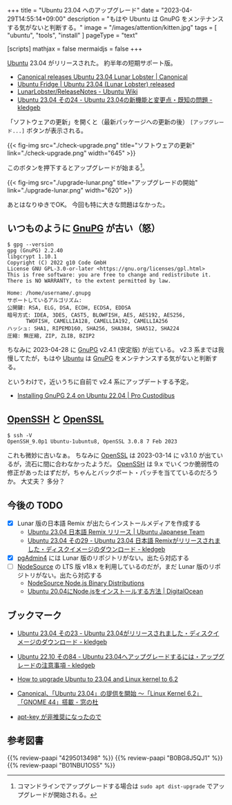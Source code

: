 +++
title = "Ubuntu 23.04 へのアップグレード"
date =  "2023-04-29T14:55:14+09:00"
description = "もはや Ubuntu は GnuPG をメンテナンスする気がないと判断する。"
image = "/images/attention/kitten.jpg"
tags = [ "ubuntu", "tools", "install" ]
pageType = "text"

[scripts]
  mathjax = false
  mermaidjs = false
+++

[Ubuntu] 23.04 がリリースされた。
約半年の短期サポート版。

- [Canonical releases Ubuntu 23.04 Lunar Lobster | Canonical](https://canonical.com/blog/canonical-releases-ubuntu-23-04-lunar-lobster)
- [Ubuntu Fridge | Ubuntu 23.04 (Lunar Lobster) released](https://ubuntu-news.org/2023/04/20/ubuntu-23-04-lunar-lobster-released/)
- [LunarLobster/ReleaseNotes - Ubuntu Wiki](https://wiki.ubuntu.com/LunarLobster/ReleaseNotes)
- [Ubuntu 23.04 その24 - Ubuntu 23.04の新機能と変更点・既知の問題 - kledgeb](https://kledgeb.blogspot.com/2023/04/ubuntu-2304-24-ubuntu-2304.html)

「ソフトウェアの更新」を開くと（最新パッケージへの更新の後） `[アップグレード...]` ボタンが表示される。

{{< fig-img src="./check-upgrade.png" title="ソフトウェアの更新" link="./check-upgrade.png" width="645" >}}

このボタンを押下するとアップグレードが始まる[^cmd1]。

[^cmd1]: コマンドラインでアップグレードする場合は `sudo apt dist-upgrade` でアップグレードが開始される。

{{< fig-img src="./upgrade-lunar.png" title="アップグレードの開始" link="./upgrade-lunar.png" width="620" >}}

あとはなりゆきでOK。
今回も特に大きな問題はなかった。

## いつものように [GnuPG] が古い（怒）

```text
$ gpg --version
gpg (GnuPG) 2.2.40
libgcrypt 1.10.1
Copyright (C) 2022 g10 Code GmbH
License GNU GPL-3.0-or-later <https://gnu.org/licenses/gpl.html>
This is free software: you are free to change and redistribute it.
There is NO WARRANTY, to the extent permitted by law.

Home: /home/username/.gnupg
サポートしているアルゴリズム:
公開鍵: RSA, ELG, DSA, ECDH, ECDSA, EDDSA
暗号方式: IDEA, 3DES, CAST5, BLOWFISH, AES, AES192, AES256,
      TWOFISH, CAMELLIA128, CAMELLIA192, CAMELLIA256
ハッシュ: SHA1, RIPEMD160, SHA256, SHA384, SHA512, SHA224
圧縮: 無圧縮, ZIP, ZLIB, BZIP2
```

ちなみに 2023-04-28 に [GnuPG] v2.4.1 (安定版) が出ている。
v2.3 系までは我慢してたが，もはや [Ubuntu] は [GnuPG] をメンテナンスする気がないと判断する。

というわけで，近いうちに自前で v2.4 系にアップデートする予定。

- [Installing GnuPG 2.4 on Ubuntu 22.04 | Pro Custodibus](https://www.procustodibus.com/blog/2023/02/gpg-2-4-on-ubuntu-22-04/)

## [OpenSSH] と [OpenSSL]

```text
$ ssh -V
OpenSSH_9.0p1 Ubuntu-1ubuntu8, OpenSSL 3.0.8 7 Feb 2023
```

これも微妙に古いなぁ。
ちなみに [OpenSSL] は 2023-03-14 に v3.1.0 が出ているが，流石に間に合わなかったようだ。
[OpenSSH] は 9.x でいくつか脆弱性の修正があったはずだが，ちゃんとバックポート・パッチを当てているのだろうか。
大丈夫？ 多分？

## 今後の TODO

- [x] Lunar 版の日本語 Remix が出たらインストールメディアを作成する
  - [Ubuntu 23.04 日本語 Remix リリース | Ubuntu Japanese Team](/News/ubuntu2304-ja-remix)
  - [Ubuntu 23.04 その29 - Ubuntu 23.04 日本語 Remixがリリースされました・ディスクイメージのダウンロード - kledgeb](https://kledgeb.blogspot.com/2023/05/ubuntu-2304-29-ubuntu-2304-remix.html)
- [x] [pgAdmin4] には Lunar 版のリポジトリがない。出たら対応する
- [ ] [NodeSource](https://github.com/nodesource) の LTS 版 v18.x を利用しているのだが，まだ Lunar 版のリポジトリがない。出たら対応する
  - [NodeSource Node.js Binary Distributions](https://github.com/nodesource/distributions/blob/master/README.md)
  - [Ubuntu 20.04にNode.jsをインストールする方法  | DigitalOcean](https://www.digitalocean.com/community/tutorials/how-to-install-node-js-on-ubuntu-20-04-ja)

## ブックマーク

- [Ubuntu 23.04 その23 - Ubuntu 23.04がリリースされました・ディスクイメージのダウンロード - kledgeb](https://kledgeb.blogspot.com/2023/04/ubuntu-2304-23-ubuntu-2304.html)
- [Ubuntu 22.10 その84 - Ubuntu 23.04へアップグレードするには・アップグレードの注意事項 - kledgeb](https://kledgeb.blogspot.com/2023/04/ubuntu-2210-84-ubuntu-2304.html)
- [How to upgrade Ubuntu to 23.04 and Linux kernel to 6.2](https://sypalo.com/how-to-upgrade-ubuntu)
- [Canonical、「Ubuntu 23.04」の提供を開始 ～「Linux Kernel 6.2」「GNOME 44」搭載 - 窓の杜](https://forest.watch.impress.co.jp/docs/news/1495603.html)

- [apt-key が非推奨になったので](https://zenn.dev/spiegel/articles/20220508-apt-key-is-deprecated)

[Ubuntu]: https://www.ubuntu.com/ "The leading operating system for PCs, IoT devices, servers and the cloud | Ubuntu"
[KeePassXC]: https://keepassxc.org/ "KeePassXC Password Manager"
[pgAdmin4]: https://www.pgadmin.org/ "pgAdmin - PostgreSQL Tools"
[GnuPG]: https://gnupg.org/ "The GNU Privacy Guard"
[Node.js]: https://nodejs.org/
[OpenSSL]: https://www.openssl.org/
[OpenSSH]: https://www.openssh.com/
[Docker]: https://www.docker.com/ "Empowering App Development for Developers | Docker"
[gpgpdump]: https://github.com/goark/gpgpdump "goark/gpgpdump: OpenPGP packet visualizer"
[PPA]: https://launchpad.net/ubuntu/+ppas "Personal Package Archives : Ubuntu"

## 参考図書

{{% review-paapi "4295013498" %}} <!-- Linuxシステムの仕組み -->
{{% review-paapi "B0BG8J5QJ1" %}} <!-- ［試して理解］Linuxのしくみ 増補改訂版 -->
{{% review-paapi "B01NBU1OS5" %}} <!-- シリコンパワー USBメモリ 32GB USB3.1 -->

